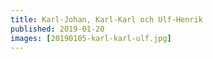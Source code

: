 ```yaml
---
title: Karl-Johan, Karl-Karl och Ulf-Henrik
published: 2019-01-20
images: [20190105-karl-karl-ulf.jpg]
---
```

